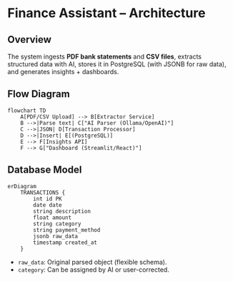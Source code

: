 # Finance Assistant – Architecture

## Overview

The system ingests **PDF bank statements** and **CSV files**, extracts structured data with AI, stores it in PostgreSQL (with JSONB for raw data), and generates insights + dashboards.

## Flow Diagram

```mermaid
flowchart TD
    A[PDF/CSV Upload] --> B[Extractor Service]
    B -->|Parse text| C["AI Parser (Ollama/OpenAI)"]
    C -->|JSON| D[Transaction Processor]
    D -->|Insert| E[(PostgreSQL)]
    E --> F[Insights API]
    F --> G["Dashboard (Streamlit/React)"]
```

## Database Model

```mermaid
erDiagram
    TRANSACTIONS {
        int id PK
        date date
        string description
        float amount
        string category
        string payment_method
        jsonb raw_data
        timestamp created_at
    }
```

* `raw_data`: Original parsed object (flexible schema).
* `category`: Can be assigned by AI or user-corrected.
